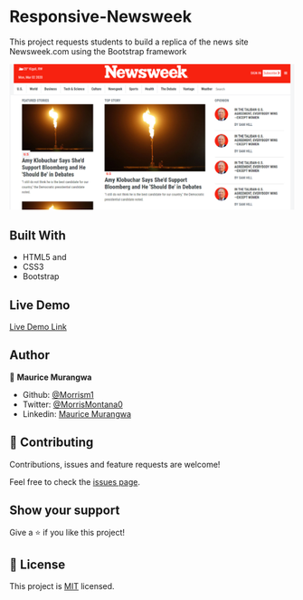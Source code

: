 # Responsive-Newsweek

This project requests students to build a replica of the news site Newsweek.com using the Bootstrap framework

![screenshot](images/Newsweek.png)

## Built With

- HTML5 and
- CSS3
- Bootstrap

## Live Demo

[Live Demo Link](-)

## Author

👤 **Maurice Murangwa**

- Github: [@Morrism1](https://github.com/Morrism1)
- Twitter: [@MorrisMontana0](https://twitter.com/MorrisMontana0)
- Linkedin: [Maurice Murangwa](https://www.linkedin.com/in/murangwa-maurice-769549140/)

## 🤝 Contributing

Contributions, issues and feature requests are welcome!

Feel free to check the [issues page](issues/).

## Show your support

Give a ⭐️ if you like this project!

## 📝 License

This project is [MIT](lic.url) licensed.
